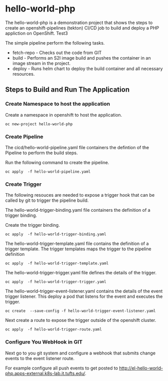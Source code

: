 # hello-world-php

The hello-world-php is a demonstration project that shows the steps to create an openshift-pipelines (tekton) CI/CD job to build and deploy a PHP appliction on OpenShift.    Test3

The simple pipeline perform the following tasks.

- fetch-repo - Checks out the code from GIT
- build - Performs an S2I image build and pushes the container in an image stream in the project.
- deploy - Runs helm chart to deploy the build container and all necessary resources.  


## Steps to Build and Run The Application

### Create Namespace to host the application
Create a namespace in openshift to host the application.

```
oc new-project hello-world-php
```

### Create Pipeline 
The cicd/hello-world-pipeline.yaml file containers the defintion of the Pipeline to perform the build steps.

Run the following command to create the pipeline.  

```
oc apply  -f hello-world-pipeline.yaml
```

### Create Trigger 

The following resouces are needed to expose a trigger hook that can be called by git to trigger the pipeline build.  

The hello-world-trigger-binding.yaml file containers the definition of a trigger binding.

Create the trigger binding.

```
oc apply  -f hello-world-trigger-binding.yaml
```

The hello-world-trigger-template.yaml file contains the definition of a trigger template.  The trigger templates maps the trigger to the pipeline definition 

```
oc apply  -f hello-world-trigger-template.yaml
```

The hello-world-trigger-trigger.yaml file defines the details of the trigger.  

```
oc apply  -f hello-world-trigger-trigger.yaml
```

The hello-world-trigger-event-listener.yaml contains the details of the event trigger listener.  This deploy a pod that listens for the event and executes the trigger.  

```
oc create  --save-config -f hello-world-trigger-event-listener.yaml
```

Next create a route to expose the trigger outside of the openshift cluster.  

```
oc apply  -f hello-world-trigger-route.yaml
```

### Configure You WebHook in GIT

Next go to you git system and configure a webhook that submits change events to the event listener route.

For example configure all push events to get posted to http://el-hello-world-php.apps-external.k8s-lab.it.tufts.edu/.


